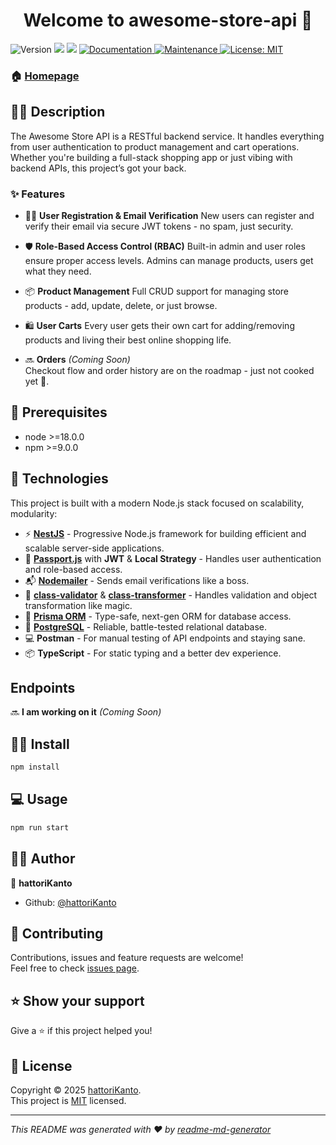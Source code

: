 <h1 align="center">Welcome to awesome-store-api 👋</h1>
<p>
  <img alt="Version" src="https://img.shields.io/badge/version-1.0.0-blue.svg?cacheSeconds=2592000" />
  <img src="https://img.shields.io/badge/node-%3E%3D18.0.0-blue.svg" />
  <img src="https://img.shields.io/badge/npm-%3E%3D9.0.0-blue.svg" />
  <a href="https://github.com/hattoriKanto/awesome-store-api#readme" target="_blank">
    <img alt="Documentation" src="https://img.shields.io/badge/documentation-yes-brightgreen.svg" />
  </a>
  <a href="https://github.com/hattoriKanto/awesome-store-api/graphs/commit-activity" target="_blank">
    <img alt="Maintenance" src="https://img.shields.io/badge/Maintained%3F-yes-green.svg" />
  </a>
  <a href="https://github.com/hattoriKanto/awesome-store-api/blob/master/LICENSE" target="_blank">
    <img alt="License: MIT" src="https://img.shields.io/github/license/hattoriKanto/awesome-store-api" />
  </a>
</p>

### 🏠 [Homepage](https://github.com/hattoriKanto/awesome-store-api#readme)

## ✍🏼 Description

The Awesome Store API is a RESTful backend service. It handles everything from user authentication to product management and cart operations. Whether you're building a full-stack shopping app or just vibing with backend APIs, this project’s got your back.

### ✨ Features

- 🧑‍💻 **User Registration & Email Verification**
  New users can register and verify their email via secure JWT tokens - no spam, just security.

- 🛡️ **Role-Based Access Control (RBAC)**
  Built-in admin and user roles ensure proper access levels. Admins can manage products, users get what they need.

- 📦 **Product Management**
  Full CRUD support for managing store products - add, update, delete, or just browse.

- 🛍️ **User Carts**
  Every user gets their own cart for adding/removing products and living their best online shopping life.

- 🔜 **Orders** _(Coming Soon)_  
  Checkout flow and order history are on the roadmap - just not cooked yet 🍳.

## 🔑 Prerequisites

- node >=18.0.0
- npm >=9.0.0

## 🧪 Technologies

This project is built with a modern Node.js stack focused on scalability, modularity:

- ⚡ **[NestJS](https://nestjs.com/)** - Progressive Node.js framework for building efficient and scalable server-side applications.
- 🔐 **[Passport.js](http://www.passportjs.org/)** with **JWT** & **Local Strategy** - Handles user authentication and role-based access.
- 📬 **[Nodemailer](https://nodemailer.com/)** - Sends email verifications like a boss.
- 🧠 **[class-validator](https://github.com/typestack/class-validator)** & **[class-transformer](https://github.com/typestack/class-transformer)** - Handles validation and object transformation like magic.
- 🧬 **[Prisma ORM](https://www.prisma.io/)** - Type-safe, next-gen ORM for database access.
- 🐘 **[PostgreSQL](https://www.postgresql.org/)** - Reliable, battle-tested relational database.
- 💻 **Postman** - For manual testing of API endpoints and staying sane.
- 📦 **TypeScript** - For static typing and a better dev experience.

## Endpoints

🔜 **I am working on it** _(Coming Soon)_

## 💪🏼 Install

```sh
npm install
```

## 💻 Usage

```sh
npm run start
```

## 👦🏼 Author

👤 **hattoriKanto**

- Github: [@hattoriKanto](https://github.com/hattoriKanto)

## 🤝 Contributing

Contributions, issues and feature requests are welcome!<br />Feel free to check [issues page](https://github.com/hattoriKanto/awesome-store-api/issues).

## ⭐️ Show your support

Give a ⭐️ if this project helped you!

## 📝 License

Copyright © 2025 [hattoriKanto](https://github.com/hattoriKanto).<br />
This project is [MIT](https://github.com/hattoriKanto/awesome-store-api/blob/master/LICENSE) licensed.

---

_This README was generated with ❤️ by [readme-md-generator](https://github.com/kefranabg/readme-md-generator)_

